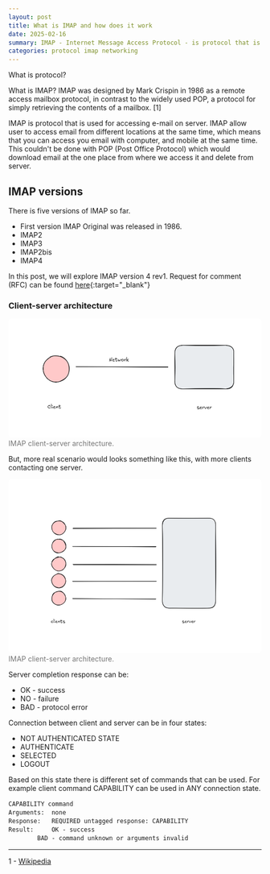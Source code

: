 ```yaml
---
layout: post
title: What is IMAP and how does it work
date: 2025-02-16
summary: IMAP - Internet Message Access Protocol - is protocol that is used for accessing e-mail from server. IMAP allow user to access email from different locations at the same time, which means that you can access you email with computer, and mobile at the same time.
categories: protocol imap networking
---
```



What is protocol?

What is IMAP?
IMAP was designed by Mark Crispin in 1986 as a remote access mailbox protocol, in contrast to the widely used POP,
a protocol for simply retrieving the contents of a mailbox. [1]

IMAP is protocol that is used for accessing e-mail on server. IMAP allow user to access email from different locations at the same time, which means that you can access you email with computer, and mobile at the same time. This couldn't be done with POP (Post Office Protocol) which would download email at the one place from where we access it and delete from server.

## IMAP versions

There is five versions of IMAP so far. 
* First version IMAP Original was released in 1986. 
* IMAP2
* IMAP3
* IMAP2bis
* IMAP4

In this post, we will explore IMAP version 4 rev1. Request for comment (RFC) can be found [here](https://datatracker.ietf.org/doc/html/rfc3501){:target="_blank"}


### Client-server architecture

<figure style="margin: 0; margin-bottom: 1em;">
<img src="/images/imap_client_server.png" alt="IMAP client-server architecture" style="border-radius: 0.4em;">
<figcaption style="color: #777;">IMAP client-server architecture.</figcaption>
</figure>

But, more real scenario would looks something like this, with more clients contacting one server. 


<figure style="margin: 0; margin-bottom: 1em;">
<img src="/images/imap_clients_server.png" alt="IMAP clients-server architecture" style="border-radius: 0.4em;">
<figcaption style="color: #777;">IMAP client-server architecture.</figcaption>
</figure>

Server completion response can be:
* OK - success
* NO - failure
* BAD - protocol error

Connection between client and server can be in four states:
* NOT AUTHENTICATED STATE
* AUTHENTICATE
* SELECTED
* LOGOUT

Based on this state there is different set of commands that can be used. For example client command CAPABILITY can be used in ANY connection state.

```latex
CAPABILITY command
Arguments:	none
Response:	REQUIRED untagged response: CAPABILITY 
Result:		OK - success
		BAD - command unknown or arguments invalid

```

---
1 - [Wikipedia](https://en.wikipedia.org/wiki/Internet_Message_Access_Protocol)